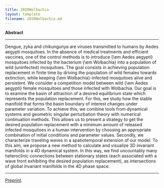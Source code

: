 ```yaml
---
title: 2020Wolbachia
layout: template
filename: 2020Wolbachia.md
--- 
```


**<centre>Abstract**

***

Dengue, zyka and chikungunya are viruses transmitted to humans by Aedes aegypti mosquitoes. In the absence of medical treatments and efficient vaccines, one of the control methods is to introduce {\em Aedes aegypti} mosquitoes infected by the bacterium {\em Wolbachia}  into a population of wild (uninfected) mosquitoes. The goal consists in achieving population replacement in finite time by driving the population of wild females towards extinction, while keeping {\em Wolbachia}-infected mosquitoes alive and persistent. 
We consider a competition model between wild  {\em Aedes aegypti} female mosquitoes and those infected with  Wolbachia. Our goal is to examine the basin of attraction of a desired equilibrium state which represents the population replacement. For this, we study how the stable manifold that forms the basin boundary of interest changes under parameter variation. To achieve this, we combine tools from dynamical systems and geometric singular perturbation theory with numerical continuation methods. This allows us to present a strategy to get the desired population replacement with a minimum amount of released infected mosquitoes in a human intervention by choosing an appropriate combination of initial conditions and parameter values. Secondly, we characterize traveling waves in a spatiotemporal extension of our model. To this aim, we propose a new method to calculate and visualize 3D invariant manifolds in a 4D dynamical system.  In this way, we find uncountably many heteroclinic connections between stationary states (each associated with a wave front exhibiting the desired population replacement), as intersections of global invariant manifolds in the 4D phase space.

***

[Preprint](/assets/files/2020Wolbachia.pdf).
